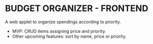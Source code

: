 # BUDGET ORGANIZER - FRONTEND
A web applet to organize spendings according to priority.
* MVP: CRUD items assigning price and priority.
* Other upcoming features: sort by name, price or priority.